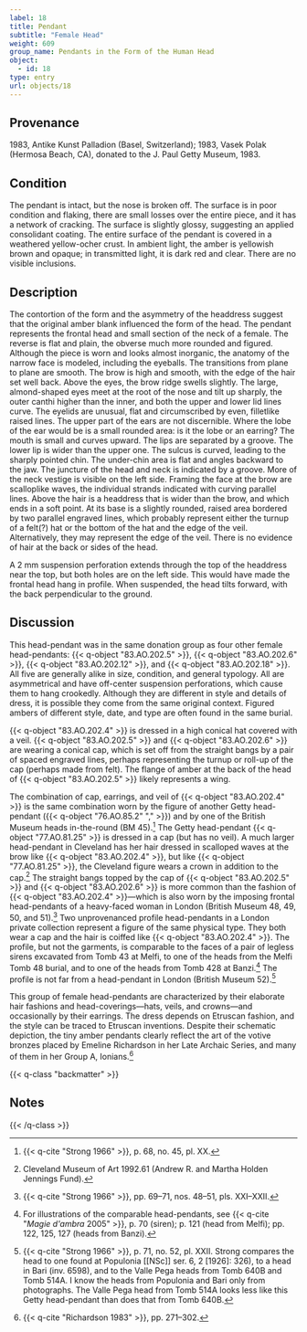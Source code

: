 ```yaml
---
label: 18
title: Pendant
subtitle: "Female Head"
weight: 609
group_name: Pendants in the Form of the Human Head
object:
  - id: 18
type: entry
url: objects/18
---
```


## Provenance

1983, Antike Kunst Palladion (Basel, Switzerland); 1983, Vasek Polak (Hermosa Beach, CA), donated to the J. Paul Getty Museum, 1983.

## Condition

The pendant is intact, but the nose is broken off. The surface is in poor condition and flaking, there are small losses over the entire piece, and it has a network of cracking. The surface is slightly glossy, suggesting an applied consolidant coating. The entire surface of the pendant is covered in a weathered yellow-ocher crust. In ambient light, the amber is yellowish brown and opaque; in transmitted light, it is dark red and clear. There are no visible inclusions.

## Description

The contortion of the form and the asymmetry of the headdress suggest that the original amber blank influenced the form of the head. The pendant represents the frontal head and small section of the neck of a female. The reverse is flat and plain, the obverse much more rounded and figured. Although the piece is worn and looks almost inorganic, the anatomy of the narrow face is modeled, including the eyeballs. The transitions from plane to plane are smooth. The brow is high and smooth, with the edge of the hair set well back. Above the eyes, the brow ridge swells slightly. The large, almond-shaped eyes meet at the root of the nose and tilt up sharply, the outer canthi higher than the inner, and both the upper and lower lid lines curve. The eyelids are unusual, flat and circumscribed by even, filletlike raised lines. The upper part of the ears are not discernible. Where the lobe of the ear would be is a small rounded area: is it the lobe or an earring? The mouth is small and curves upward. The lips are separated by a groove. The lower lip is wider than the upper one. The sulcus is curved, leading to the sharply pointed chin. The under-chin area is flat and angles backward to the jaw. The juncture of the head and neck is indicated by a groove. More of the neck vestige is visible on the left side. Framing the face at the brow are scalloplike waves, the individual strands indicated with curving parallel lines. Above the hair is a headdress that is wider than the brow, and which ends in a soft point. At its base is a slightly rounded, raised area bordered by two parallel engraved lines, which probably represent either the turnup of a felt(?) hat or the bottom of the hat and the edge of the veil. Alternatively, they may represent the edge of the veil. There is no evidence of hair at the back or sides of the head.

A 2 mm suspension perforation extends through the top of the headdress near the top, but both holes are on the left side. This would have made the frontal head hang in profile. When suspended, the head tilts forward, with the back perpendicular to the ground.

## Discussion

This head-pendant was in the same donation group as four other female head-pendants: {{< q-object "83.AO.202.5" >}}, {{< q-object "83.AO.202.6" >}}, {{< q-object "83.AO.202.12" >}}, and {{< q-object "83.AO.202.18" >}}. All five are generally alike in size, condition, and general typology. All are asymmetrical and have off-center suspension perforations, which cause them to hang crookedly. Although they are different in style and details of dress, it is possible they come from the same original context. Figured ambers of different style, date, and type are often found in the same burial.

{{< q-object "83.AO.202.4" >}} is dressed in a high conical hat covered with a veil. {{< q-object "83.AO.202.5" >}} and {{< q-object "83.AO.202.6" >}} are wearing a conical cap, which is set off from the straight bangs by a pair of spaced engraved lines, perhaps representing the turnup or roll-up of the cap (perhaps made from felt). The flange of amber at the back of the head of {{< q-object "83.AO.202.5" >}} likely represents a wing.

The combination of cap, earrings, and veil of {{< q-object "83.AO.202.4" >}} is the same combination worn by the figure of another Getty head-pendant ({{< q-object "76.AO.85.2" "," >}}) and by one of the British Museum heads in-the-round (BM 45).[^1] The Getty head-pendant {{< q-object "77.AO.81.25" >}} is dressed in a cap (but has no veil). A much larger head-pendant in Cleveland has her hair dressed in scalloped waves at the brow like {{< q-object "83.AO.202.4" >}}, but like {{< q-object "77.AO.81.25" >}}, the Cleveland figure wears a crown in addition to the cap.[^2] The straight bangs topped by the cap of {{< q-object "83.AO.202.5" >}} and {{< q-object "83.AO.202.6" >}} is more common than the fashion of {{< q-object "83.AO.202.4" >}}—which is also worn by the imposing frontal head-pendants of a heavy-faced woman in London (British Museum 48, 49, 50, and 51).[^3] Two unprovenanced profile head-pendants in a London private collection represent a figure of the same physical type. They both wear a cap and the hair is coiffed like {{< q-object "83.AO.202.4" >}}. The profile, but not the garments, is comparable to the faces of a pair of legless sirens excavated from Tomb 43 at Melfi, to one of the heads from the Melfi Tomb 48 burial, and to one of the heads from Tomb 428 at Banzi.[^4] The profile is not far from a head-pendant in London (British Museum 52).[^5]

This group of female head-pendants are characterized by their elaborate hair fashions and head-coverings—hats, veils, and crowns—and occasionally by their earrings. The dress depends on Etruscan fashion, and the style can be traced to Etruscan inventions. Despite their schematic depiction, the tiny amber pendants clearly reflect the art of the votive bronzes placed by Emeline Richardson in her Late Archaic Series, and many of them in her Group A, Ionians.[^6]

{{< q-class "backmatter" >}}
## Notes
{{< /q-class >}}

[^1]: {{< q-cite "Strong 1966" >}}, p. 68, no. 45, pl. XX.

[^2]: Cleveland Museum of Art 1992.61 (Andrew R. and Martha Holden Jennings Fund).

[^3]: {{< q-cite "Strong 1966" >}}, pp. 69–71, nos. 48–51, pls. XXI–XXII.

[^4]: For illustrations of the comparable head-pendants, see {{< q-cite "*Magie d'ambra* 2005" >}}, p. 70 (siren); p. 121 (head from Melfi); pp. 122, 125, 127 (heads from Banzi).

[^5]: {{< q-cite "Strong 1966" >}}, p. 71, no. 52, pl. XXII. Strong compares the head to one found at Populonia [[NSc]] ser. 6, 2 [1926]: 326), to a head in Bari (inv. 6598), and to the Valle Pega heads from Tomb 640B and Tomb 514A. I know the heads from Populonia and Bari only from photographs. The Valle Pega head from Tomb 514A looks less like this Getty head-pendant than does that from Tomb 640B.

[^6]: {{< q-cite "Richardson 1983" >}}, pp. 271–302.
